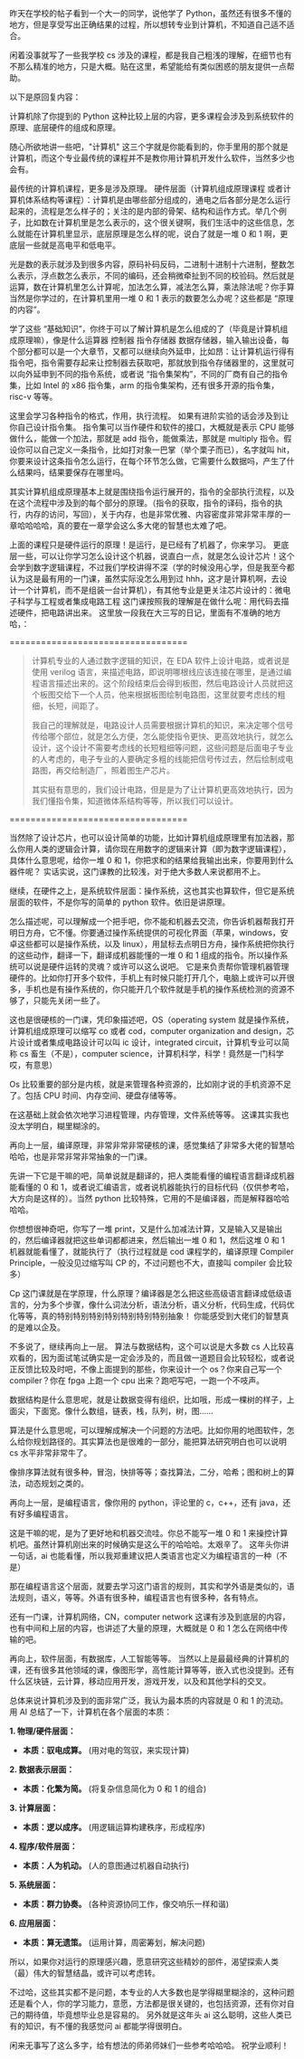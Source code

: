 昨天在学校的帖子看到一个大一的同学，说他学了 Python，虽然还有很多不懂的地方，但是享受写出正确结果的过程，所以想转专业到计算机，不知道自己适不适合。

闲着没事就写了一些我学校 cs 涉及的课程，都是我自己粗浅的理解，在细节也有不那么精准的地方，只是大概。贴在这里，希望能给有类似困惑的朋友提供一点帮助。

以下是原回复内容：


计算机除了你提到的 Python 这种比较上层的内容，更多课程会涉及到系统软件的原理、底层硬件的组成和原理。

随心所欲地讲一些吧，"计算机" 这三个字就是你能看到的，你手里用的那个就是计算机，而这个专业最传统的课程并不是教你用计算机开发什么软件，当然多少也会有。

最传统的计算机课程，更多是涉及原理。
硬件层面（计算机组成原理课程 或者计算机体系结构等课程）：计算机是由哪些部分组成的，通电之后各部分是怎么运行起来的，流程是怎么样子的；关注的是内部的骨架、结构和运作方式。举几个例子，比如数在计算机里是怎么表示的，这个很关键啊，我们生活中的这些信息，怎么就能在计算机里显示，底层原理是怎么样的呢，说白了就是一堆 0 和 1 啊，更底层一些就是高电平和低电平。

光是数的表示就涉及到很多内容，原码补码反码，二进制十进制十六进制，整数怎么表示，浮点数怎么表示，不同的编码，还会稍微牵扯到不同的校验码。然后就是运算，数在计算机里怎么计算呢，加法怎么算，减法怎么算，乘法除法呢？你手算当然是你学过的，在计算机里用一堆 0 和 1 表示的数要怎么办呢？这些都是 “原理的内容”。

学了这些 “基础知识”，你终于可以了解计算机是怎么组成的了（毕竟是计算机组成原理嘛），像是什么运算器 控制器 指令存储器 数据存储器，输入输出设备，每个部分都可以是一个大章节，又都可以继续向外延申，比如昂：让计算机运行得有指令吧，指令需要存起来让控制器去获取吧，那就放到指令存储器里的，这里就可以向外延申到不同的指令系统，或者说 “指令集架构”，不同的厂商有自己的指令集，比如 Intel 的 x86 指令集，arm 的指令集架构，还有很多开源的指令集，risc-v 等等。

这里会学习各种指令的格式，作用，执行流程。 如果有进阶实验的话会涉及到让你自己设计指令集。 指令集可以当作硬件和软件的接口，大概就是表示 CPU 能够做什么，能做一个加法，那就是 add 指令，能做乘法，那就是 multiply 指令。假设你可以自己定义一条指令，比如打对象一巴掌（举个栗子而已），名字就叫 hit，你要来设计这条指令怎么运行，在每个环节怎么做，它需要什么数据吗，产生了什么结果吗，结果要保存在哪里吗。

其实计算机组成原理基本上就是围绕指令运行展开的，指令的全部执行流程，以及在这个流程中涉及到的每个部分的原理。（指令的获取，指令的译码，指令的执行，内存的访问，写回），关于内存，也是非常优雅、内容密度非常非常丰厚的一章哈哈哈哈，真的要在一章学会这么多大佬的智慧也太难了吧。

上面的课程只是硬件运行的原理！是运行，是已经有了机器了，你来学习。
更底层一些，可以让你学习怎么设计这个机器，说直白一点，就是怎么设计芯片！这个会学到数字逻辑课程，不过我们学校讲得不深（学的时候没用心学，但是我至今都认为这是最有用的一门课，虽然实际没怎么用到过 hhh，这才是计算机啊，去设计一个计算机，而不是组装一台计算机），有其他专业是更关注芯片设计的：微电子科学与工程或者集成电路工程
这门课按照我的理解是在做什么呢：用代码去描述硬件，把电路讲出来。
这里放一段我在大三写的日记，里面有不准确的地方哈，：

==================================
> 
> 计算机专业的人通过数字逻辑的知识，在 EDA 软件上设计电路，或者说是使用 verilog 语言，来描述电路，即说明哪根线应该连接在哪里，是通过编程语言描述出来的。这个阶段结束后会得到板图，然后电路设计人员就把这个板图交给下一个人员，他来根据板图绘制电路图，这里就要考虑线的粗细，长短，间距了。
> 
> 我自己的理解就是，电路设计人员需要根据计算机的知识，来决定哪个信号传给哪个部位，就是怎么方便，怎么能使指令更快、更高效地执行，就怎么设计，这个设计不需要考虑线的长短粗细等问题，这些问题是后面电子专业的人考虑的，电子专业的人要确定多粗的线能把信号传过去，然后绘制成电路图，再交给制造厂，照着图生产芯片。
> 
> 其实挺有意思的，我们设计电路，但是是为了让计算机更高效地执行，因为我们懂指令集，知道微体系结构等等，所以我们可以设计。

==================================

当然除了设计芯片，也可以设计简单的功能，比如计算机组成原理里有加法器，那么你用人类的逻辑会计算，请你现在用数字的逻辑来计算（即为数字逻辑课程），具体什么意思呢，给你一堆 0 和 1，你把求和的结果给我输出出来，你要用到什么器件呢？
实话实说，这门课教的比较浅，对于绝大多数人来说都用不上。

继续，在硬件之上，是系统软件层面：操作系统，这也其实也算软件，但它是系统层面的软件，不是你写的简单的 python 软件。依旧是讲原理。

怎么描述呢，可以理解成一个把手吧，你不能和机器去交流，你告诉机器帮我打开明日方舟，它不懂。你要通过操作系统提供的可视化界面（苹果，windows，安卓这些都可以是操作系统，以及 linux），用鼠标去点明日方舟，操作系统把你执行的这些动作，翻译一下，翻译成机器能懂的一堆 0 和 1 组成的指令。所以操作系统可以说是硬件运转的灵魂？或许可以这么说吧。 它是来负责帮你管理机器管理硬件的。比如你打开多个软件，手机上有时候只能打开几个，电脑上或许可以开很多，手机也是有操作系统的，你只能开几个软件就是手机的操作系统检测的资源不够了，只能先关闭一些了。

这也是很硬核的一门课，凭印象描述吧，OS（operating system 就是操作系统，计算机组成原理可以缩写 co 或者 cod，computer organization and design，芯片设计或者集成电路设计可以叫 ic 设计，integrated circuit，计算机专业可以简称 cs 畜生（不是），computer science，计算机科学，科学！竟然是一门科学哎，有意思） 

Os 比较重要的部分是内核，就是来管理各种资源的，比如刚才说的手机资源不足了。包括 CPU 时间、内存空间、硬盘存储等等。

在这基础上就会依次地学习进程管理，内存管理，文件系统等等。
这课其实我也没太学明白，糊里糊涂的。

再向上一层，编译原理，非常非常非常硬核的课，感觉集结了非常多大佬的智慧哈哈哈，也是非常非常非常抽象的一门课。

先讲一下它是干嘛的吧，简单说就是翻译的，把人类能看懂的编程语言翻译成机器能看懂的 0 和 1，或者说汇编语言，或者说机器能执行的目标代码（仅供参考哈，大方向是这样的）。当然 python 比较特殊，它用的不是编译器，而是解释器哈哈哈哈。

你想想很神奇吧，你写了一堆 print，又是什么加减法计算，又是输入又是输出的，然后编译器就把这些单词都都进来，然后输出一堆 0 和 1，然后这堆 0 和 1 机器就能看懂了，就能执行了（执行过程就是 cod 课程学的，编译原理 Compiler Principle，一般没见过缩写叫 CP 的，不过问题也不大，直接叫 compiler 会比较多）

Cp 这门课就是在学原理，什么原理？编译器是怎么把这些高级语言翻译成低级语言的，分为多个步骤，像什么词法分析，语法分析，语义分析，代码生成，代码优化等等，真的特别特别特别特别特别特别特别抽象！
你能感受到大佬们的智慧真的是难以企及。

不多说了，继续再向上一层。 
算法与数据结构，这个可以说是大多数 cs 人比较喜欢看的，因为面试笔试确实是一定会涉及的，而且做一道题目会比较轻松，或者说正反馈比较及时吧，不像上面提到的那些，你来设计一个 os？你来自己写一个 compiler？你在 fpga 上跑一个 cpu 出来？跑吧写吧，一跑一个不吱声。

数据结构是什么意思呢，就是让数据变得有组织，比如哦，形成一棵树的样子，上面尖，下面宽。像什么数组，链表，栈，队列，树，图……

算法是什么意思呢，可以理解成解决一个问题的方法吧。比如你用的地图软件，怎么给你规划路径的。其实算法也是很难的一部分，能把算法研究明白也可以说明 cs 水平非常非常牛了。

像排序算法就有很多种，冒泡，快排等等；查找算法，二分，哈希；图和树上的算法，动态规划之类的。

再向上一层，是编程语言，像你用的 python，评论里的 c，c++，还有 java，还有好多编程语言。

这是干嘛的呢，是为了更好地和机器交流哇。你总不能写一堆 0 和 1 来操控计算机吧。虽然计算机刚出来的时候确实是这么干的哈哈哈。太艰辛了。
这年头你讲一句话，ai 也能看懂，所以我郑重建议把人类语言也定义为编程语言的一种（不是）

那在编程语言这个层面，就要去学习这门语言的规则，其实和学外语是类似的，语法规则，语义，等等。外语有很多种，编程语言也有很多种，各有特点。


还有一门课，计算机网络，CN，computer network
这课有涉及到底层的内容，也有中间和上层的内容，也讲述了大量的原理，大概就是 0 和 1 怎么在网络中传输的吧。

再向上，软件层面，有数据库，人工智能等等。
当然以上是最最经典的计算机的课，还有很多其他领域的课，像图形学，高性能计算等等，嵌入式也没提到。还有什么区块链，云计算，移动应用开发，游戏开发，以及和其他学科的交叉。

总体来说计算机涉及到的面非常广泛，我认为最本质的内容就是 0 和 1 的流动。
用 AI 总结了一下，计算机在各个层面的本质：

**1. 物理/硬件层面：**

- **本质：驭电成算。** (用对电的驾驭，来实现计算)

**2. 数据表示层面：**

- **本质：化繁为简。** (将复杂信息简化为 0 和 1 的组合)

**3. 计算层面：**

- **本质：逻以成序。** (用逻辑运算构建秩序，形成程序)

**4. 程序/软件层面：**

- **本质：人为机动。** (人的意图通过机器自动执行)

**5. 系统层面：**

- **本质：群力协奏。** (各种资源协同工作，像交响乐一样和谐)

**6. 应用层面：**

- **本质：算无遗策。** (运用计算，周密筹划，解决问题)

所以，如果你对运行的原理感兴趣，愿意研究这些精妙的部件，渴望探索人类（最）伟大的智慧结晶，或许可以考虑转。

不过哈，这些其实都不是问题，本专业的人大多数也是学得糊里糊涂的，这种问题还是看个人，你的学习能力，意愿，方法都是很关键的，也包括资源，还有你对自己的期待值，毕竟想毕业总是容易的。
另外就是这年头 ai 这么聪明，这些人类已有的知识，有不懂的我感觉问 ai 都能学得很明白。

闲来无事写了这么多字，给有想法的师弟师妹们一些参考哈哈哈。
祝学业顺利！

